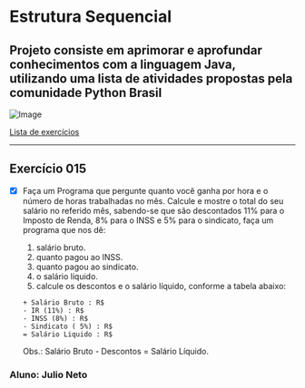 # Estrutura Sequencial

## Projeto consiste em aprimorar e aprofundar conhecimentos com a linguagem Java, utilizando uma lista de atividades propostas pela comunidade Python Brasil

![Image](https://wiki.python.org.br/pybr/img/pythonbrasil_logo.png)

[Lista de exercícios](https://wiki.python.org.br/EstruturaSequencial)

---

## Exercício 015

- [x] Faça um Programa que pergunte quanto você ganha por hora e o número de horas trabalhadas no mês. Calcule e mostre o total do seu salário no referido mês, sabendo-se que são descontados 11% para o Imposto de Renda, 8% para o INSS e 5% para o sindicato, faça um programa que nos dê:
    1. salário bruto.
    2. quanto pagou ao INSS.
    3. quanto pagou ao sindicato.
    4. o salário líquido.
    5. calcule os descontos e o salário líquido, conforme a tabela abaixo:

    ```text
    + Salário Bruto : R$
    - IR (11%) : R$
    - INSS (8%) : R$
    - Sindicato ( 5%) : R$
    = Salário Liquido : R$
    ```

    Obs.: Salário Bruto - Descontos = Salário Líquido.

### Aluno: Julio Neto
